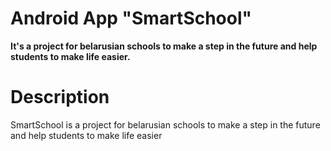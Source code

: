 Android App "SmartSchool"
======================
**It's a project for belarusian schools to make a step in the future and help students to make life easier.**

# Description
SmartSchool is a project for belarusian schools to make a step
in the future and help students to make life easier
